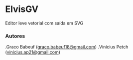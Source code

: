 ElvisGV
=======

Editor leve vetorial com saída em SVG

### Autores

.Graco Babeuf (graco.babeuf18@gmail.com)
.Vinícius Petch (vinicius.ap21@gmail.com)
